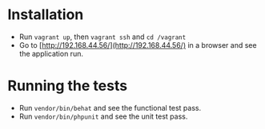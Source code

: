 # Installation

- Run `vagrant up`, then `vagrant ssh` and `cd /vagrant`
- Go to [http://192.168.44.56/](http://192.168.44.56/) in a browser and see the application run.

# Running the tests

- Run `vendor/bin/behat` and see the functional test pass.
- Run `vendor/bin/phpunit` and see the unit test pass.
